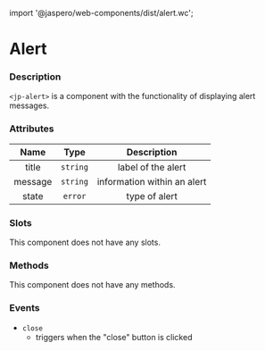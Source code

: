 import '@jaspero/web-components/dist/alert.wc';

# Alert

### Description

`<jp-alert>` is a component with the functionality of displaying alert messages.

### Attributes

| **Name** | **Type** | **Description** |
| :----: | :----: | :----: |
| title|`string`| label of the alert |
| message | `string` | information within an alert |
| state | `error` | type of alert | 

### Slots

This component does not have any slots.

### Methods

This component does not have any methods.

### Events

- `close`
    - triggers when the "close" button is clicked
